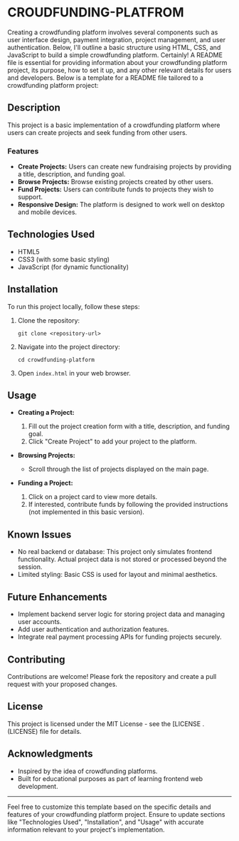 # CROUDFUNDING-PLATFROM

Creating a crowdfunding platform involves several components such as user interface design, payment integration, project management, and user authentication. Below, I'll outline a basic structure using HTML, CSS, and JavaScript to build a simple crowdfunding platform.
Certainly! A README file is essential for providing information about your crowdfunding platform project, its purpose, how to set it up, and any other relevant details for users and developers. Below is a template for a README file tailored to a crowdfunding platform project:

## Description

This project is a basic implementation of a crowdfunding platform where users can create projects and seek funding from other users.

### Features

- **Create Projects:** Users can create new fundraising projects by providing a title, description, and funding goal.
- **Browse Projects:** Browse existing projects created by other users.
- **Fund Projects:** Users can contribute funds to projects they wish to support.
- **Responsive Design:** The platform is designed to work well on desktop and mobile devices.

## Technologies Used

- HTML5
- CSS3 (with some basic styling)
- JavaScript (for dynamic functionality)

## Installation

To run this project locally, follow these steps:

1. Clone the repository:
   ```
   git clone <repository-url>
   ```
   
2. Navigate into the project directory:
   ```
   cd crowdfunding-platform
   ```

3. Open `index.html` in your web browser.

## Usage

- **Creating a Project:**
  1. Fill out the project creation form with a title, description, and funding goal.
  2. Click "Create Project" to add your project to the platform.
  
- **Browsing Projects:**
  - Scroll through the list of projects displayed on the main page.
  
- **Funding a Project:**
  1. Click on a project card to view more details.
  2. If interested, contribute funds by following the provided instructions (not implemented in this basic version).

## Known Issues

- No real backend or database: This project only simulates frontend functionality. Actual project data is not stored or processed beyond the session.
- Limited styling: Basic CSS is used for layout and minimal aesthetics.

## Future Enhancements

- Implement backend server logic for storing project data and managing user accounts.
- Add user authentication and authorization features.
- Integrate real payment processing APIs for funding projects securely.

## Contributing

Contributions are welcome! Please fork the repository and create a pull request with your proposed changes.

## License

This project is licensed under the MIT License - see the [LICENSE . (LICENSE) file for details.

## Acknowledgments

- Inspired by the idea of crowdfunding platforms.
- Built for educational purposes as part of learning frontend web development.

---

Feel free to customize this template based on the specific details and features of your crowdfunding platform project. Ensure to update sections like "Technologies Used", "Installation", and "Usage" with accurate information relevant to your project's implementation.
